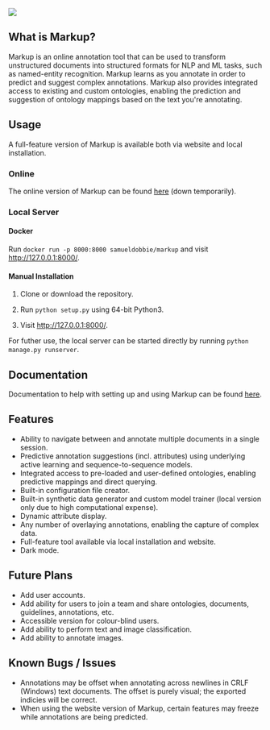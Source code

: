 ![](demo.gif)

## What is Markup?

Markup is an online annotation tool that can be used to transform unstructured documents into structured formats for NLP and ML tasks, such as named-entity recognition. Markup learns as you annotate in order to predict and suggest complex annotations. Markup also provides integrated access to existing and custom ontologies, enabling the prediction and suggestion of ontology mappings based on the text you're annotating.

## Usage

A full-feature version of Markup is available both via website and local installation.

### Online

The online version of Markup can be found <a href="https://www.getmarkup.com/">here</a> (down temporarily).

### Local Server

#### Docker

Run `docker run -p 8000:8000 samueldobbie/markup` and visit <a href="http://127.0.0.1:8000/">http://127.0.0.1:8000/</a>.

#### Manual Installation

1. Clone or download the repository.

2. Run `python setup.py` using 64-bit Python3.

3. Visit <a href="http://127.0.0.1:8000/">http://127.0.0.1:8000/</a>.

For futher use, the local server can be started directly by running `python manage.py runserver`.

## Documentation

Documentation to help with setting up and using Markup can be found <a href="https://www.getmarkup.com/doc">here</a>.

## Features

- Ability to navigate between and annotate multiple documents in a single session.
- Predictive annotation suggestions (incl. attributes) using underlying active learning and sequence-to-sequence models.
- Integrated access to pre-loaded and user-defined ontologies, enabling predictive mappings and direct querying.
- Built-in configuration file creator.
- Built-in synthetic data generator and custom model trainer (local version only due to high computational expense).
- Dynamic attribute display.
- Any number of overlaying annotations, enabling the capture of complex data.
- Full-feature tool available via local installation and website.
- Dark mode.

## Future Plans

- Add user accounts.
- Add ability for users to join a team and share ontologies, documents, guidelines, annotations, etc.
- Accessible version for colour-blind users.
- Add ability to perform text and image classification.
- Add ability to annotate images.

## Known Bugs / Issues
- Annotations may be offset when annotating across newlines in CRLF (Windows) text documents. The offset is purely visual; the exported indicies will be correct.
- When using the website version of Markup, certain features may freeze while annotations are being predicted.
